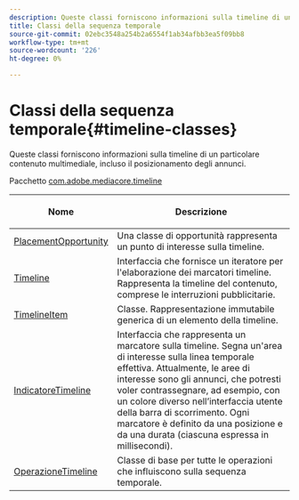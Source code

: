 ```yaml
---
description: Queste classi forniscono informazioni sulla timeline di un particolare contenuto multimediale, incluso il posizionamento degli annunci.
title: Classi della sequenza temporale
source-git-commit: 02ebc3548a254b2a6554f1ab34afbb3ea5f09bb8
workflow-type: tm+mt
source-wordcount: '226'
ht-degree: 0%

---
```


# Classi della sequenza temporale{#timeline-classes}

Queste classi forniscono informazioni sulla timeline di un particolare contenuto multimediale, incluso il posizionamento degli annunci.

Pacchetto [com.adobe.mediacore.timeline](https://help.adobe.com/en_US/primetime/api/psdk/javadoc_1.4/com/adobe/mediacore/timeline/package-summary.html)

<table frame="all" colsep="1" rowsep="1" id="table_6752E908BA6546549619994A3F7D5F87"> 
 <thead> 
  <tr rowsep="1"> 
   <th colname="1" class="entry"> Nome </th> 
   <th colname="2" class="entry"> <p>Descrizione </p> </th> 
  </tr> 
 </thead>
 <tbody> 
  <tr rowsep="1"> 
   <td colname="1"><span class="codeph"><a href="https://help.adobe.com/en_US/primetime/api/psdk/javadoc_1.4/com/adobe/mediacore/timeline/PlacementOpportunity.html" format="html" scope="external"> PlacementOpportunity</a></span> </td> 
   <td colname="2"> Una classe di opportunità rappresenta un punto di interesse sulla timeline. </td> 
  </tr> 
  <tr rowsep="1"> 
   <td colname="1"><a href="https://help.adobe.com/en_US/primetime/api/psdk/javadoc_1.4/com/adobe/mediacore/timeline/Timeline.html" format="html" scope="external"> Timeline</a> </td> 
   <td colname="2"> Interfaccia che fornisce un iteratore per l'elaborazione dei marcatori timeline. Rappresenta la timeline del contenuto, comprese le interruzioni pubblicitarie. </td> 
  </tr> 
  <tr rowsep="1"> 
   <td colname="1"><span class="codeph"><a href="https://help.adobe.com/en_US/primetime/api/psdk/javadoc_1.4/com/adobe/mediacore/timeline/TimelineItem.html" format="html" scope="external"> TimelineItem</a> </span> </td> 
   <td colname="2"> Classe. Rappresentazione immutabile generica di un elemento della timeline. </td> 
  </tr> 
  <tr rowsep="1"> 
   <td colname="1"><span class="codeph"><a href="https://help.adobe.com/en_US/primetime/api/psdk/javadoc_1.4/com/adobe/mediacore/timeline/TimelineMarker.html" format="html" scope="external"> IndicatoreTimeline</a> </span> </td> 
   <td colname="2"> Interfaccia che rappresenta un marcatore sulla timeline. Segna un'area di interesse sulla linea temporale effettiva. Attualmente, le aree di interesse sono gli annunci, che potresti voler contrassegnare, ad esempio, con un colore diverso nell’interfaccia utente della barra di scorrimento. Ogni marcatore è definito da una posizione e da una durata (ciascuna espressa in millisecondi). </td> 
  </tr> 
  <tr rowsep="0"> 
   <td colname="1"><a href="https://help.adobe.com/en_US/primetime/api/psdk/javadoc_1.4/com/adobe/mediacore/timeline/TimelineOperation.html" format="html" scope="external"> OperazioneTimeline</a> </td> 
   <td colname="2"> Classe di base per tutte le operazioni che influiscono sulla sequenza temporale. </td> 
  </tr> 
 </tbody> 
</table>
